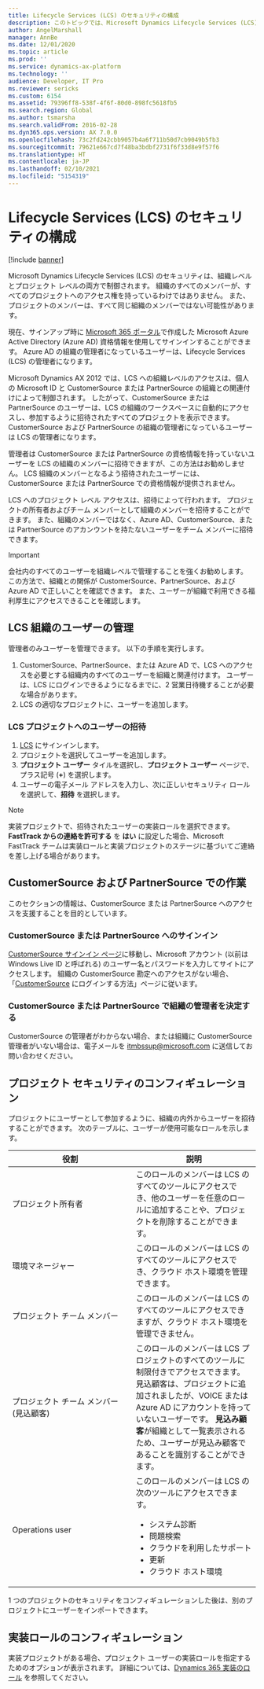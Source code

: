 ```yaml
---
title: Lifecycle Services (LCS) のセキュリティの構成
description: このトピックでは、Microsoft Dynamics Lifecycle Services (LCS) のセキュリティが、組織レベルとプロジェクト レベルの両方で制御される方法について説明します。
author: AngelMarshall
manager: AnnBe
ms.date: 12/01/2020
ms.topic: article
ms.prod: ''
ms.service: dynamics-ax-platform
ms.technology: ''
audience: Developer, IT Pro
ms.reviewer: sericks
ms.custom: 6154
ms.assetid: 79396ff8-538f-4f6f-80d0-898fc5618fb5
ms.search.region: Global
ms.author: tsmarsha
ms.search.validFrom: 2016-02-28
ms.dyn365.ops.version: AX 7.0.0
ms.openlocfilehash: 73c2fd242cbb9057b4a6f711b50d7cb9049b5fb3
ms.sourcegitcommit: 79621e667cd7f48ba3bdbf2731f6f33d8e9f57f6
ms.translationtype: HT
ms.contentlocale: ja-JP
ms.lasthandoff: 02/10/2021
ms.locfileid: "5154319"
---
```

# <a name="configure-lifecycle-services-lcs-security"></a>Lifecycle Services (LCS) のセキュリティの構成

[!include [banner](../includes/banner.md)]

Microsoft Dynamics Lifecycle Services (LCS) のセキュリティは、組織レベルとプロジェクト レベルの両方で制御されます。 組織のすべてのメンバーが、すべてのプロジェクトへのアクセス権を持っているわけではありません。 また、プロジェクトのメンバーは、すべて同じ組織のメンバーではない可能性があります。 <br>

現在、サインアップ時に [Microsoft 365 ポータル](https://go.microsoft.com/fwlink/?LinkID=324287)で作成した Microsoft Azure Active Directory (Azure AD) 資格情報を使用してサインインすることができます。 Azure AD の組織の管理者になっているユーザーは、Lifecycle Services (LCS) の管理者になります。 <br> 

Microsoft Dynamics AX 2012 では、LCS への組織レベルのアクセスは、個人の Microsoft ID と CustomerSource または PartnerSource の組織との関連付けによって制御されます。 したがって、CustomerSource または PartnerSource のユーザーは、LCS の組織のワークスペースに自動的にアクセスし、参加するように招待されたすべてのプロジェクトを表示できます。 CustomerSource および PartnerSource の組織の管理者になっているユーザーは LCS の管理者になります。 <br>

管理者は CustomerSource または PartnerSource の資格情報を持っていないユーザーを LCS の組織のメンバーに招待できますが、この方法はお勧めしません。 LCS 組織のメンバーとなるよう招待されたユーザーには、CustomerSource または PartnerSource での資格情報が提供されません。 <br> 

LCS へのプロジェクト レベル アクセスは、招待によって行われます。 プロジェクトの所有者およびチーム メンバーとして組織のメンバーを招待することができます。 また、組織のメンバーではなく、Azure AD、CustomerSource、または PartnerSource のアカンウントを持たないユーザーをチーム メンバーに招待できます。

> [!IMPORTANT]
> 会社内のすべてのユーザーを組織レベルで管理することを強くお勧めします。 この方法で、組織との関係が CustomerSource、PartnerSource、および Azure AD で正しいことを確認できます。 また、ユーザーが組織で利用できる福利厚生にアクセスできることを確認します。

## <a name="manage-lcs-organization-users"></a>LCS 組織のユーザーの管理
管理者のみユーザーを管理できます。 以下の手順を実行します。

1.  CustomerSource、PartnerSource、または Azure AD で、LCS へのアクセスを必要とする組織内のすべてのユーザーを組織と関連付けます。 ユーザーは、LCS にログインできるようになるまでに、2 営業日待機することが必要な場合があります。
2.  LCS の適切なプロジェクトに、ユーザーを追加します。

### <a name="invite-a-user-to-an-lcs-project"></a>LCS プロジェクトへのユーザーの招待

1.  [LCS](https://lcs.dynamics.com/) にサインインします。
2.  プロジェクトを選択してユーザーを追加します。
3.  **プロジェクト ユーザー** タイルを選択し、**プロジェクト ユーザー** ページで、プラス記号 (**+**) を選択します。
4.  ユーザーの電子メール アドレスを入力し、次に正しいセキュリティ ロールを選択して、**招待** を選択します。

> [!NOTE]
> 実装プロジェクトで、招待されたユーザーの実装ロールを選択できます。 **FastTrack からの連絡を許可する** を **はい** に設定した場合、Microsoft FastTrack チームは実装ロールと実装プロジェクトのステージに基づいてご連絡を差し上げる場合があります。   

## <a name="working-with-customersource-and-partnersource"></a>CustomerSource および PartnerSource での作業
このセクションの情報は、CustomerSource または PartnerSource へのアクセスを支援することを目的としています。

### <a name="signing-in-to-customersource-or-partnersource"></a>CustomerSource または PartnerSource へのサインイン

[CustomerSource サインイン ページ](https://docs.microsoft.com/dynamics/s-e/)に移動し、Microsoft アカウント (以前は Windows Live ID と呼ばれる) のユーザー名とパスワードを入力してサイトにアクセスします。 組織の CustomerSource 勘定へのアクセスがない場合、「[CustomerSource](https://docs.microsoft.com/dynamics/s-e/northamerica/news-events/news-events/news/NeedAccesstoCustomerSource) にログインする方法」ページに従います。

### <a name="determining-the-administrator-for-your-organization-in-customersource-or-partnersource"></a>CustomerSource または PartnerSource で組織の管理者を決定する

CustomerSource の管理者がわからない場合、または組織に CustomerSource 管理者がいない場合は、電子メールを [itmbssup@microsoft.com](mailto:itmbssup@microsoft.com) に送信してお問い合わせください。

## <a name="configuring-project-security"></a>プロジェクト セキュリティのコンフィギュレーション
プロジェクトにユーザーとして参加するように、組織の内外からユーザーを招待することができます。 次のテーブルに、ユーザーが使用可能なロールを示します。

<table>
<colgroup>
<col width="50%" />
<col width="50%" />
</colgroup>
<thead>
<tr class="header">
<th>役割</th>
<th>説明</th>
</tr>
</thead>
<tbody>
<tr class="odd">
<td>プロジェクト所有者</td>
<td>このロールのメンバーは LCS のすべてのツールにアクセスでき、他のユーザーを任意のロールに追加することや、プロジェクトを削除することができます。</td>
</tr>
<tr class="even">
<td>環境マネージャー</td>
<td>このロールのメンバーは LCS のすべてのツールにアクセスでき、クラウド ホスト環境を管理できます。</td>
</tr>
<tr class="odd">
<td>プロジェクト チーム メンバー</td>
<td>このロールのメンバーは LCS のすべてのツールにアクセスできますが、クラウド ホスト環境を管理できません。</td>
</tr>
<tr class="even">
<td>プロジェクト チーム メンバー (見込顧客)</td>
<td>このロールのメンバーは LCS プロジェクトのすべてのツールに制限付きでアクセスできます。 見込顧客は、プロジェクトに追加されましたが、VOICE または Azure AD にアカウントを持っていないユーザーです。 <strong>見込み顧客</strong>が組織として一覧表示されるため、ユーザーが見込み顧客であることを識別することができます。</td>
</tr>
<tr class="odd">
<td>Operations user</td>
<td>このロールのメンバーは LCS の次のツールにアクセスできます。
<ul>
<li>システム診断</li>
<li>問題検索</li>
<li>クラウドを利用したサポート</li>
<li>更新</li>
<li>クラウド ホスト環境</li>
</ul></td>
</tr>
</tbody>
</table>

1 つのプロジェクトのセキュリティをコンフィギュレーションした後は、別のプロジェクトにユーザーをインポートできます。

## <a name="configure-implementation-roles"></a>実装ロールのコンフィギュレーション 
実装プロジェクトがある場合、プロジェクト ユーザーの実装ロールを指定するためのオプションが表示されます。 詳細については、[Dynamics 365 実装のロール](https://docs.microsoft.com/learn/modules/get-started-implementation-project/01-2-roles) を参照してください。


